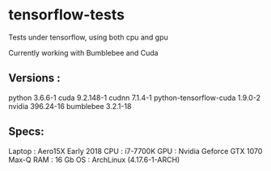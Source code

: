 # tensorflow-tests
Tests under tensorflow, using both cpu and gpu

Currently working with Bumblebee and Cuda

## Versions :
python 					3.6.6-1
cuda 					9.2.148-1
cudnn 					7.1.4-1
python-tensorflow-cuda 	1.9.0-2
nvidia					396.24-16
bumblebee				3.2.1-18

## Specs:
Laptop : Aero15X Early 2018
	CPU : i7-7700K
	GPU : Nvidia Geforce GTX 1070 Max-Q
	RAM : 16 Gb
	OS : ArchLinux (4.17.6-1-ARCH)
